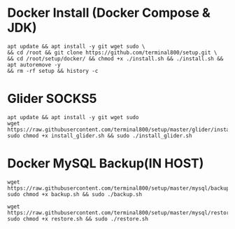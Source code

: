 # Docker Install (Docker Compose & JDK)
```
apt update && apt install -y git wget sudo \
&& cd /root && git clone https://github.com/terminal800/setup.git \
&& cd /root/setup/docker/ && chmod +x ./install.sh && ./install.sh && apt autoremove -y
&& rm -rf setup && history -c
```

# Glider SOCKS5
```
apt update && apt install -y git wget sudo
wget https://raw.githubusercontent.com/terminal800/setup/master/glider/install_glider.sh
sudo chmod +x install_glider.sh && sudo ./install_glider.sh
```



# Docker MySQL Backup(IN HOST)
```
wget https://raw.githubusercontent.com/terminal800/setup/master/mysql/backup.sh
sudo chmod +x backup.sh && sudo ./backup.sh
```
```
wget https://raw.githubusercontent.com/terminal800/setup/master/mysql/restore.sh
sudo chmod +x restore.sh && sudo ./restore.sh
```
